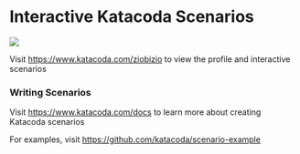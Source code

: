 # Interactive Katacoda Scenarios

[![](http://shields.katacoda.com/katacoda/ziobizio/count.svg)](https://www.katacoda.com/ziobizio "Get your profile on Katacoda.com")

Visit https://www.katacoda.com/ziobizio to view the profile and interactive scenarios

### Writing Scenarios
Visit https://www.katacoda.com/docs to learn more about creating Katacoda scenarios

For examples, visit https://github.com/katacoda/scenario-example
